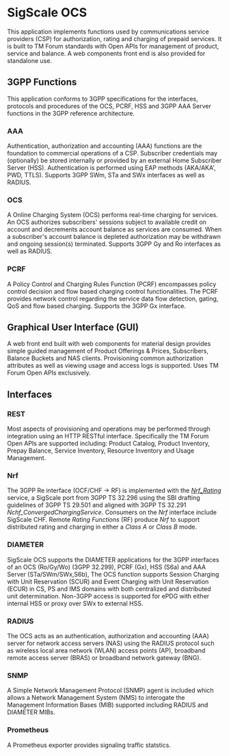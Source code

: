 # SigScale OCS
This application implements functions used by communications service
providers (CSP) for authorization, rating and charging of prepaid
services. It is built to TM Forum standards with Open APIs for
management of product, service and balance. A web components front
end is also provided for standalone use.

## 3GPP Functions
This application conforms to 3GPP specifications for the interfaces,
protocols and procedures of the OCS, PCRF, HSS and 3GPP AAA Server
functions in the 3GPP reference architecture.

### AAA
Authentication, authorization and accounting (AAA) functions are the
foundation to commercial operations of a CSP. Subscriber credentials
may (optionally) be stored internally or provided by an external
Home Subscriber Server (HSS).  Authentication is performed using
EAP methods (AKA/AKA', PWD, TTLS). Supports 3GPP SWm, STa and SWx
interfaces as well as RADIUS.

### OCS
A Online Charging System (OCS) performs real-time charging for
services. An OCS authorizes subscribers' sessions subject to
available credit on account and decrements account balance as
services are consumed.  When a subscriber's account balance is
depleted authorization may be withdrawn and ongoing session(s)
terminated. Supports 3GPP Gy and Ro interfaces as well as RADIUS.

### PCRF
A Policy Control and Charging Rules Function (PCRF) encompasses
policy control decision and flow based charging control
functionalities. The PCRF provides network control regarding the
service data flow detection, gating, QoS and flow based charging.
Supports the 3GPP Gx interface.

## Graphical User Interface (GUI)
A web front end built with web components for material design
provides simple guided management of Product Offerings & Prices,
Subscribers, Balance Buckets and NAS clients. Provisioning common
authorization attributes as well as viewing usage and access
logs is supported. Uses TM Forum Open APIs exclusively.

## Interfaces

### REST
Most aspects of provisioning and operations may be performed
through integration using an HTTP RESTful interface. Specifically
the TM Forum Open APIs are supported including: Product Catalog,
Product Inventory, Prepay Balance, Service Inventory, Resource
Inventory and Usage Management.

### Nrf
The 3GPP Re interface (OCF/CHF -> RF) is implemented with the
[_Nrf_Rating_](https://app.swaggerhub.com/apis/SigScale/nrf-rating/1.0.0)
service, a SigScale port from 3GPP TS 32.296 using the SBI drafting
guidelines of 3GPP TS 29.501 and aligned with 3GPP TS 32.291
_Nchf_ConvergedChargingService_. Consumers on the _Nrf_ interface
include SigScale CHF. Remote _Rating Functions_ (RF) produce _Nrf_
to support distributed rating and charging in either a _Class A_
or _Class B_ mode.

### DIAMETER
SigScale OCS supports the DIAMETER applications for the 3GPP
interfaces of an OCS (Ro/Gy/Wo) (3GPP 32.299), PCRF (Gx),
HSS (S6a) and AAA Server (STa/SWm/SWx,S6b), The OCS function
supports Session Charging with Unit Reservation (SCUR) and
Event Charging with Unit Reservation (ECUR) in CS, PS and IMS
domains with both centralized and distributed unit determination.
Non-3GPP access is supported for ePDG with either internal HSS
or proxy over SWx to external HSS.

### RADIUS
The OCS acts as an authentication, authorization and accounting
(AAA) server for network access servers (NAS) using the RADIUS
protocol such as wireless local area network (WLAN) access points
(AP), broadband remote access server (BRAS) or broadband network
gateway (BNG).

### SNMP
A Simple Network Management Protocol (SNMP) agent is included
which allows a Network Management System (NMS) to interogate the
Management Information Bases (MIB) supported including RADIUS
and DIAMETER MIBs.

### Prometheus
A Prometheus exporter provides signaling traffic statstics.

